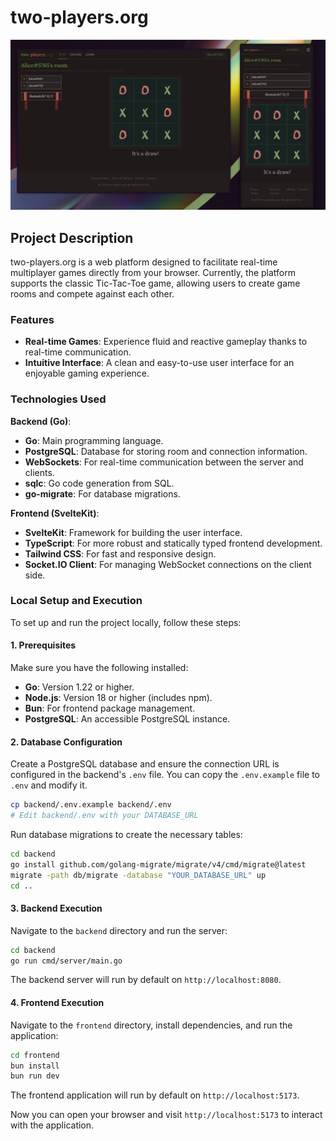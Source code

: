 # two-players.org

![a game of tic-tac-toe on two-players.org](screenshots/tic-tac-toe.png)

## Project Description

two-players.org is a web platform designed to facilitate real-time multiplayer games directly from your browser. Currently, the platform supports the classic Tic-Tac-Toe game, allowing users to create game rooms and compete against each other.

### Features

- **Real-time Games**: Experience fluid and reactive gameplay thanks to real-time communication.
- **Intuitive Interface**: A clean and easy-to-use user interface for an enjoyable gaming experience.

### Technologies Used

**Backend (Go)**:
- **Go**: Main programming language.
- **PostgreSQL**: Database for storing room and connection information.
- **WebSockets**: For real-time communication between the server and clients.
- **sqlc**: Go code generation from SQL.
- **go-migrate**: For database migrations.

**Frontend (SvelteKit)**:
- **SvelteKit**: Framework for building the user interface.
- **TypeScript**: For more robust and statically typed frontend development.
- **Tailwind CSS**: For fast and responsive design.
- **Socket.IO Client**: For managing WebSocket connections on the client side.

### Local Setup and Execution

To set up and run the project locally, follow these steps:

#### 1. Prerequisites

Make sure you have the following installed:
- **Go**: Version 1.22 or higher.
- **Node.js**: Version 18 or higher (includes npm).
- **Bun**: For frontend package management.
- **PostgreSQL**: An accessible PostgreSQL instance.

#### 2. Database Configuration

Create a PostgreSQL database and ensure the connection URL is configured in the backend's `.env` file. You can copy the `.env.example` file to `.env` and modify it.

```bash
cp backend/.env.example backend/.env
# Edit backend/.env with your DATABASE_URL
```

Run database migrations to create the necessary tables:

```bash
cd backend
go install github.com/golang-migrate/migrate/v4/cmd/migrate@latest
migrate -path db/migrate -database "YOUR_DATABASE_URL" up
cd ..
```

#### 3. Backend Execution

Navigate to the `backend` directory and run the server:

```bash
cd backend
go run cmd/server/main.go
```

The backend server will run by default on `http://localhost:8080`.

#### 4. Frontend Execution

Navigate to the `frontend` directory, install dependencies, and run the application:

```bash
cd frontend
bun install
bun run dev
```

The frontend application will run by default on `http://localhost:5173`.

Now you can open your browser and visit `http://localhost:5173` to interact with the application.
